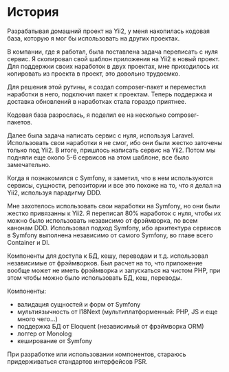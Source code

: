 # История

Разрабатывая домашний проект на Yii2, у меня накопилась кодовая база, которую я мог бы использовать на других проектах.

В компании, где я работал, была поставлена задача переписать с нуля сервис.
Я скопировал свой шаблон приложения на Yii2 в новый проект.
Для поддержки своих наработок в двух проектах, мне приходилось их копировать из проекта в проект, это довольно трудоемко.

Для решения этой рутины, я создал composer-пакет и переместил наработки в него, подключил пакет к проектам.
Теперь поддержка и доставка обновлений в наработках стала гораздо приятнее.

Кодовая база разрослась, я поделил ее на несколько composer-пакетов.

Далее была задача написать сервис с нуля, используя Laravel.
Использовать свои наработки я не смог, ибо они были жестко заточены только под Yii2.
В итоге, пришлось написать сервис на Yii2.
Потом мы подняли еще около 5-6 сервисов на этом шаблоне, все было замечательно.

Когда я познакомился с Symfony, я заметил, что в нем используются сервисы, сущности, 
репозитории и все это похоже на то, что я делал на Yii2, используя парадигму DDD.

Мне захотелось использовать свои наработки на Symfony, но они были жестко привязанны к Yii2.
Я переписал 80% наработок с нуля, чтобы их можно было использовать независимо от фрэймворка, по всем канонам DDD.
Использовал подход Symfony, ибо архитектура сервисов в Symfony выполнена независимо от самого Symfony, 
во главе всего Container и DI.

Компоненты для доступа к БД, кешу, переводам и т.д. использовал независимые от фрэймворков.
Был расчет на то, что приложение вообще может не иметь фрэймворка и запускаться на чистом PHP,
при этом чтобы можно было использовать БД, кеш, переводы.

Компоненты:

* валидация сущностей и форм от Symfony
* мультиязычность от I18Next (мультиплатформенный: PHP, JS и еще много чего...)
* поддержка БД от Eloquent (независимый от фрэймворка ORM)
* логгер от Monolog
* кеширование от Symfony

При разработке или использовании компонентов, стараюсь придерживаться стандартов интерфейсов PSR.

